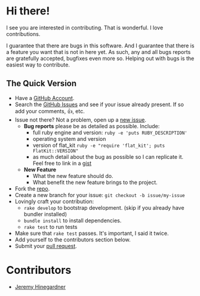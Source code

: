 # Hi there!

I see you are interested in contributing. That is wonderful. I love
contributions.

I guarantee that there are bugs in this software. And I guarantee that there is
a feature you want that is not in here yet. As such, any and all bugs reports
are gratefully accepted, bugfixes even more so. Helping out with bugs is the
easiest way to contribute.


## The Quick Version

* Have a [GitHub Account][].
* Search the [GitHub Issues][] and see if your issue already present. If so
  add your comments, :thumbsup:, etc.
* Issue not there? Not a problem, open up a [new issue][].
    * **Bug reports** please be as detailed as possible. Include:
        * full ruby engine and version: `ruby -e 'puts RUBY_DESCRIPTION'`
        * operating system and version
        * version of flat_kit `ruby -e "require 'flat_kit'; puts FlatKit::VERSION"`
        * as much detail about the bug as possible so I can replicate it. Feel free
          to link in a [gist][]
    * **New Feature**
        * What the new feature should do.
        * What benefit the new feature brings to the project.
* Fork the [repo][].
* Create a new branch for your issue: `git checkout -b issue/my-issue`
* Lovingly craft your contribution:
    * `rake develop` to bootstrap development. (skip if you already have bundler installed)
    * `bundle install` to install dependencies.
    * `rake test` to run tests
* Make sure that `rake test` passes. It's important, I said it twice.
* Add yourself to the contributors section below.
* Submit your [pull request][].

# Contributors

* [Jeremy Hinegardner](https://github.com/copiousfreetime)

[GitHub Account]: https://github.com/signup/free "GitHub Signup"
[GitHub Issues]:  https://github.com/copiousfreetime/flat_kit/issues "FlatKit Issues"
[new issue]:      https://github.com/copiousfreetime/flat_kit/issues/new "New FlatKit Issue"
[gist]:           https://gist.github.com/ "New Gist"
[repo]:           https://github.com/copiousfreetime/flat_kit "FlatKit Repo"
[pull request]:   https://help.github.com/articles/using-pull-requests "Using Pull Requests"
